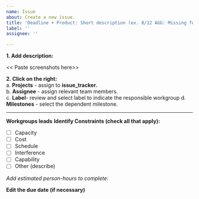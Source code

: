 ```yaml
---
name: Issue
about: Create a new issue.
title: 'Deadline + Product: Short description (ex. 8/12 AGG: Missing feedback loop)'
label: ''
assignee: ''

---
```


**1. Add description:** 


<< Paste screenshots here>>
 
**2. Click on the right:**  
a. **Projects** - assign to **issue_tracker.**  
b. **Assignee** - assign relevant team members.  
c. **Label**- review and select label to indicate the responsible workgroup
d. **Milestones** - select the dependent milestone.  

-----------------------------------------------------------------------------------------
**Workgroups leads**
**Identify Constraints (check all that apply):**
- [ ]   Capacity
- [ ]   Cost
- [ ]   Schedule
- [ ]   Interference
- [ ]   Capability
- [ ]   Other (describe)

_Add estimated person-hours to complete:_

**Edit the due date (if necessary)**
